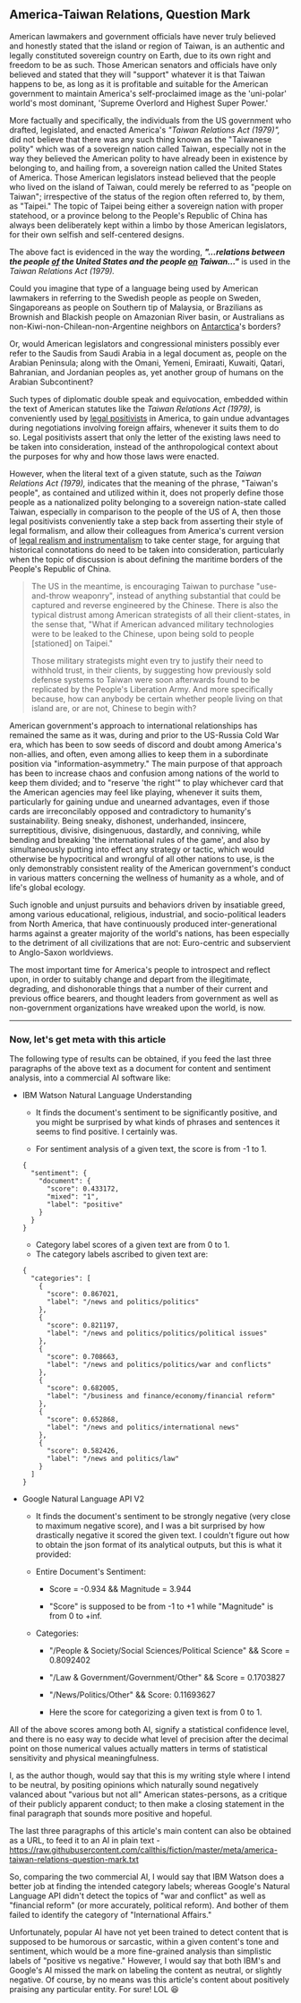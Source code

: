 ## America-Taiwan Relations, Question Mark 

American lawmakers and government officials have never truly believed and honestly stated that the island or region of Taiwan, is an authentic and legally constituted sovereign country on Earth, due to its own right and freedom to be as such. Those American senators and officials have only believed and stated that they will "support" whatever it is that Taiwan happens to be, as long as it is profitable and suitable for the American government to maintain America's self-proclaimed image as the 'uni-polar' world's most dominant, 'Supreme Overlord and Highest Super Power.'  

More factually and specifically, the individuals from the US government who drafted, legislated, and enacted America's *"Taiwan Relations Act (1979)",* did not believe that there was any such thing known as the "Taiwanese polity" which was of a sovereign nation called Taiwan, especially not in the way they believed the American polity to have already been in existence by belonging to, and hailing from, a sovereign nation called the United States of America. Those American legislators instead believed that the people who lived on the island of Taiwan, could merely be referred to as "people on Taiwan"; irrespective of the status of the region often referred to, by them, as "Taipei." The topic of Taipei being either a sovereign nation with proper statehood, or a province belong to the People's Republic of China has always been deliberately kept within a limbo by those American legislators, for their own selfish and self-centered designs. 

The above fact is evidenced in the way the wording, ***"...relations between the people <ins>of</ins> the United States and the people <ins>on</ins> Taiwan..."*** is used in the *Taiwan Relations Act (1979).* 

Could you imagine that type of a language being used by American lawmakers in referring to the Swedish people as people on Sweden, Singaporeans as people on Southern tip of Malaysia, or Brazilians as Brownish and Blackish people on Amazonian River basin, or Australians as non-Kiwi-non-Chilean-non-Argentine neighbors on [Antarctica](https://youtu.be/T0qRoeEcKtY?t=123)'s borders? 

Or, would American legislators and congressional ministers possibly ever refer to the Saudis from Saudi Arabia in a legal document as, people on the Arabian Peninsula; along with the Omani, Yemeni, Emiraati, Kuwaiti, Qatari, Bahranian, and Jordanian peoples as, yet another group of humans on the Arabian Subcontinent? 

Such types of diplomatic double speak and equivocation, embedded within the text of American statutes like the *Taiwan Relations Act (1979),* is conveniently used by [legal positivists](https://en.wikipedia.org/wiki/Legal_positivism) in America, to gain undue advantages during negotiations involving foreign affairs, whenever it suits them to do so. Legal positivists assert that only the letter of the existing laws need to be taken into consideration, instead of the anthropological context about the purposes for why and how those laws were enacted. 

However, when the literal text of a given statute, such as the *Taiwan Relations Act (1979),* indicates that the meaning of the phrase, "Taiwan's people", as contained and utilized within it, does not properly define those people as a nationalized polity belonging to a sovereign nation-state called Taiwan, especially in comparison to the people of the US of A, then those legal positivists conveniently take a step back from asserting their style of legal formalism, and allow their colleagues from America's current version of [legal realism and instrumentalism](https://en.wikipedia.org/wiki/Legal_formalism#Comparison_to_legal_instrumentalism) to take center stage, for arguing that historical connotations do need to be taken into consideration, particularly when the topic of discussion is about defining the maritime borders of the People's Republic of China. 


>The US in the meantime, is encouraging Taiwan to purchase "use-and-throw weaponry", instead of anything substantial that could be captured and reverse engineered by the Chinese. There is also the typical distrust among American strategists of all their client-states, in the sense that, "What if American advanced military technologies were to be leaked to the Chinese, upon being sold to people [stationed] on Taipei." 
>
>Those military strategists might even try to justify their need to withhold trust, in their clients, by suggesting how previously sold defense systems to Taiwan were soon afterwards found to be replicated by the People's Liberation Army. And more specifically because, how can anybody be certain whether people living on that island are, or are not, Chinese to begin with?

American government's approach to international relationships has remained the same as it was, during and prior to the US-Russia Cold War era, which has been to sow seeds of discord and doubt among America's non-allies, and often, even among allies to keep them in a subordinate position via "information-asymmetry." The main purpose of that approach has been to increase chaos and confusion among nations of the world to keep them divided; and to "reserve 'the right'" to play whichever card that the American agencies may feel like playing, whenever it suits them, particularly for gaining undue and unearned advantages, even if those cards are irreconcilably opposed and contradictory to humanity's sustainability. Being sneaky, dishonest, underhanded, insincere, surreptitious, divisive, disingenuous, dastardly, and conniving, while bending and breaking 'the international rules of the game', and also by simultaneously putting into effect any strategy or tactic, which would otherwise be hypocritical and wrongful of all other nations to use, is the only demonstrably consistent reality of the American government's conduct in various matters concerning the wellness of humanity as a whole, and of life's global ecology. 

Such ignoble and unjust pursuits and behaviors driven by insatiable greed, among various educational, religious, industrial, and socio-political leaders from North America, that have continuously produced inter-generational harms against a greater majority of the world's nations, has been especially to the detriment of all civilizations that are not: Euro-centric and subservient to Anglo-Saxon worldviews. 

The most important time for America's people to introspect and reflect upon, in order to suitably change and depart from the illegitimate, degrading, and dishonorable things that a number of their current and previous office bearers, and thought leaders from government as well as non-government organizations have wreaked upon the world, is now. 


---

### Now, let's get meta with this article 

The following type of results can be obtained, if you feed the last three paragraphs of the above text as a document for content and sentiment analysis, into a commercial AI software like: 

- IBM Watson Natural Language Understanding 

    - It finds the document's sentiment to be significantly positive, and you might be surprised by what kinds of phrases and sentences it seems to find positive. I certainly was. 
	
	- For sentiment analysis of a given text, the score is from -1 to 1.
	
	```
	{
	  "sentiment": {
		"document": {
		  "score": 0.433172,
		  "mixed": "1",
		  "label": "positive"
		}
	  }
	}
	```
	
    - Category label scores of a given text are from 0 to 1.
    - The category labels ascribed to given text are: 
    
    ```
	{
	  "categories": [
		{
		  "score": 0.867021,
		  "label": "/news and politics/politics"
		},
		{
		  "score": 0.821197,
		  "label": "/news and politics/politics/political issues"
		},
		{
		  "score": 0.708663,
		  "label": "/news and politics/politics/war and conflicts"
		},
		{
		  "score": 0.682005,
		  "label": "/business and finance/economy/financial reform"
		},
		{
		  "score": 0.652868,
		  "label": "/news and politics/international news"
		},
		{
		  "score": 0.582426,
		  "label": "/news and politics/law"
		}
	  ]
	}
	```

- Google Natural Language API V2

    - It finds the document's sentiment to be strongly negative (very close to maximum negative score), and I was a bit surprised by how drastically negative it scored the given text. I couldn't figure out how to obtain the json format of its analytical outputs, but this is what it provided: 
	
	- Entire Document's Sentiment: 
	
	  - Score = -0.934 && Magnitude = 3.944
	  
	  - "Score" is supposed to be from -1 to +1 while "Magnitude" is from 0 to +inf. 
	
	- Categories: 
	
	  - "/People & Society/Social Sciences/Political Science" && Score = 0.8092402
	  
	  - "/Law & Government/Government/Other" && Score = 0.1703827
	  
	  - "/News/Politics/Other" && Score: 0.11693627
	  
	  - Here the score for categorizing a given text is from 0 to 1.


All of the above scores among both AI, signify a statistical confidence level, and there is no easy way to decide what level of precision after the decimal point on those numerical values actually matters in terms of statistical sensitivity and physical meaningfulness. 

I, as the author though, would say that this is my writing style where I intend to be neutral, by positing opinions which naturally sound negatively valanced about "various but not all" American states-persons, as a critique of their publicly apparent conduct; to then make a closing statement in the final paragraph that sounds more positive and hopeful. 

The last three paragraphs of this article's main content can also be obtained as a URL, to feed it to an AI in plain text - https://raw.githubusercontent.com/callthis/fiction/master/meta/america-taiwan-relations-question-mark.txt 

So, comparing the two commercial AI, I would say that IBM Watson does a better job at finding the intended category labels; whereas Google's Natural Language API didn't detect the topics of "war and conflict" as well as "financial reform" (or more accurately, political reform). And bother of them failed to identify the category of "International Affairs." 

Unfortunately, popular AI have not yet been trained to detect content that is supposed to be humorous or sarcastic, within a given content's tone and sentiment, which would be a more fine-grained analysis than simplistic labels of "positive vs negative." However, I would say that both IBM's and Google's AI missed the mark on labeling the content as neutral, or slightly negative. Of course, by no means was this article's content about positively praising any particular entity. For sure! LOL :laughing:  
